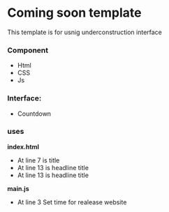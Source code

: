 # Coming soon template

This template is for usnig underconstruction interface

### Component

* Html
* CSS
* Js

### Interface:

* Countdown


### uses
 __index.html__
* At line 7 is title
* At line 13 is headline title
* At line 13 is headline title


 __main.js__
 
* At line 3 Set time for realease website